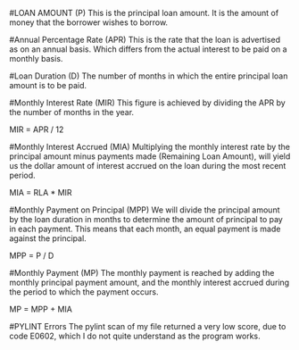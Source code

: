 #LOAN AMOUNT (P)
This is the principal loan amount. It is the amount of money that the borrower wishes to borrow.

#Annual Percentage Rate (APR)
This is the rate that the loan is advertised as on an annual basis. Which differs from the actual interest to be paid on a monthly basis. 

#Loan Duration (D)
The number of months in which the entire principal loan amount is to be paid.

#Monthly Interest Rate (MIR)
This figure is achieved by dividing the APR by the number of months in the year.

MIR = APR / 12

#Monthly Interest Accrued (MIA)
Multiplying the monthly interest rate by the principal amount minus payments made (Remaining Loan Amount), will yield us the dollar amount of interest accrued on the loan during the most recent period.

MIA = RLA * MIR

#Monthly Payment on Principal (MPP)
We will divide the principal amount by the loan duration in months to determine the amount of principal to pay in each payment. This means that each month, an equal payment is made against the principal.

MPP = P / D

#Monthly Payment (MP)
The monthly payment is reached by adding the monthly principal payment amount, and the monthly interest accrued during the period to which the payment occurs.

MP = MPP + MIA

#PYLINT Errors
The pylint scan of my file returned a very low score, due to code E0602, which I do not quite understand as the program works. 




